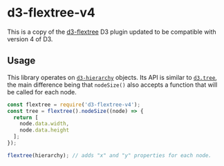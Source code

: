 # d3-flextree-v4

This is a copy of the [d3-flextree](https://github.com/klortho/d3-flextree) D3 plugin
updated to be compatible with version 4 of D3.

## Usage

This library operates on [`d3-hierarchy`](https://github.com/d3/d3-hierarchy#hierarchy) objects. Its API is similar to [`d3.tree`](https://github.com/d3/d3-hierarchy#tree), the main difference being that `nodeSize()` also accepts a function that will be called for each node.

```js
const flextree = require('d3-flextree-v4');
const tree = flextree().nodeSize((node) => {
  return [
    node.data.width,
    node.data.height
  ];
});

flextree(hierarchy); // adds "x" and "y" properties for each node.

```
